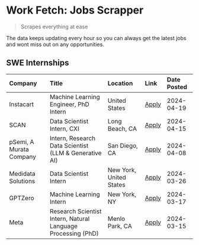 # Work Fetch: Jobs Scrapper
> Scrapes everything at ease

The data keeps updating every hour so you can always get the latest jobs and wont miss out on any opportunities.

## SWE Internships
<!--START_SECTION:workfetch-->
| Company                 | Title                                                        | Location                | Link                                                                                                                                                                                                                                                                       | Date Posted   |
|:------------------------|:-------------------------------------------------------------|:------------------------|:---------------------------------------------------------------------------------------------------------------------------------------------------------------------------------------------------------------------------------------------------------------------------|:--------------|
| Instacart               | Machine Learning Engineer, PhD Intern                        | United States           | [Apply](https://www.linkedin.com/jobs/view/machine-learning-engineer-phd-intern-at-instacart-3901991739?position=3&pageNum=0&refId=BVIgXDYk7VLZPIvcuBL7GQ%3D%3D&trackingId=A5LQpzy9SEQLSwhGXKu6uw%3D%3D&trk=public_jobs_jserp-result_search-card)                          | 2024-04-19    |
| SCAN                    | Data Scientist Intern, CXI                                   | Long Beach, CA          | [Apply](https://www.linkedin.com/jobs/view/data-scientist-intern-cxi-at-scan-3899690492?position=8&pageNum=0&refId=BVIgXDYk7VLZPIvcuBL7GQ%3D%3D&trackingId=%2F46PUrXgR3Vdg7LN1Hy46w%3D%3D&trk=public_jobs_jserp-result_search-card)                                        | 2024-04-15    |
| pSemi, A Murata Company | Intern, Research Data Scientist (LLM & Generative AI)        | San Diego, CA           | [Apply](https://www.linkedin.com/jobs/view/intern-research-data-scientist-llm-generative-ai-at-psemi-a-murata-company-3887074168?position=4&pageNum=0&refId=BVIgXDYk7VLZPIvcuBL7GQ%3D%3D&trackingId=Nhq0kAj1wA9avGQzFfy1Kw%3D%3D&trk=public_jobs_jserp-result_search-card) | 2024-04-08    |
| Medidata Solutions      | Data Scientist Intern                                        | New York, United States | [Apply](https://www.linkedin.com/jobs/view/data-scientist-intern-at-medidata-solutions-3810253704?position=2&pageNum=0&refId=BVIgXDYk7VLZPIvcuBL7GQ%3D%3D&trackingId=VxkjeCMlbcthsBXxaU1luA%3D%3D&trk=public_jobs_jserp-result_search-card)                                | 2024-03-26    |
| GPTZero                 | Machine Learning Intern                                      | New York, NY            | [Apply](https://www.linkedin.com/jobs/view/machine-learning-intern-at-gptzero-3860723963?position=7&pageNum=0&refId=BVIgXDYk7VLZPIvcuBL7GQ%3D%3D&trackingId=FgAHJz76gkOBExlku2yk5g%3D%3D&trk=public_jobs_jserp-result_search-card)                                         | 2024-03-17    |
| Meta                    | Research Scientist Intern, Natural Language Processing (PhD) | Menlo Park, CA          | [Apply](https://www.linkedin.com/jobs/view/research-scientist-intern-natural-language-processing-phd-at-meta-3858718375?position=9&pageNum=0&refId=BVIgXDYk7VLZPIvcuBL7GQ%3D%3D&trackingId=7%2FayIMUszseyxGdOnbMRlA%3D%3D&trk=public_jobs_jserp-result_search-card)        | 2024-03-15    |
<!--END_SECTION:workfetch-->
